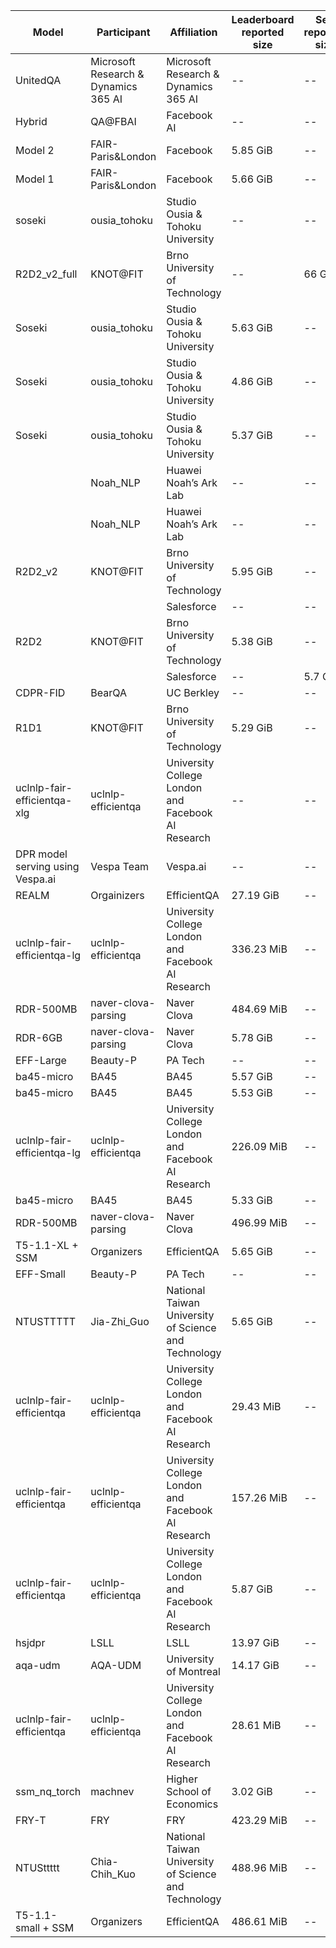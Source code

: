 | Model                            | Participant                          | Affiliation                                          | Leaderboard reported size | Self reported size | Accuracy |
| -------------------------------- | ------------------------------------ | ---------------------------------------------------- | ------------------------- | ------------------ | -------- |
| UnitedQA                         | Microsoft Research & Dynamics 365 AI | Microsoft Research & Dynamics 365 AI                 | \--                       | \--                | 54.00    |
| Hybrid                           | QA@FBAI                              | Facebook AI                                          | \--                       | \--                | 53.89    |
| Model 2                          | FAIR-Paris&London                    | Facebook                                             | 5.85 GiB                  | \--                | 53.33    |
| Model 1                          | FAIR-Paris&London                    | Facebook                                             | 5.66 GiB                  | \--                | 52.78    |
| soseki                           | ousia\_tohoku                        | Studio Ousia & Tohoku University                     | \--                       | \--                | 52.44    |
| R2D2\_v2\_full                   | KNOT@FIT                             | Brno University of Technology                        | \--                       | 66 GiB             | 50.33    |
| Soseki                           | ousia\_tohoku                        | Studio Ousia & Tohoku University                     | 5.63 GiB                  | \--                | 50.17    |
| Soseki                           | ousia\_tohoku                        | Studio Ousia & Tohoku University                     | 4.86 GiB                  | \--                | 50.11    |
| Soseki                           | ousia\_tohoku                        | Studio Ousia & Tohoku University                     | 5.37 GiB                  | \--                | 49.39    |
|                                  | Noah\_NLP                            | Huawei Noah’s Ark Lab                                | \--                       | \--                | 48.06    |
|                                  | Noah\_NLP                            | Huawei Noah’s Ark Lab                                | \--                       | \--                | 47.61    |
| R2D2\_v2                         | KNOT@FIT                             | Brno University of Technology                        | 5.95 GiB                  | \--                | 47.28    |
|                                  |                                      | Salesforce                                           | \--                       | \--                | 46.83    |
| R2D2                             | KNOT@FIT                             | Brno University of Technology                        | 5.38 GiB                  | \--                | 46.06    |
|                                  |                                      | Salesforce                                           | \--                       | 5.7 GiB            | 45.83    |
| CDPR-FID                         | BearQA                               | UC Berkley                                           | \--                       | \--                | 40.83    |
| R1D1                             | KNOT@FIT                             | Brno University of Technology                        | 5.29 GiB                  | \--                | 40.56    |
| uclnlp-fair-efficientqa-xlg      | uclnlp-efficientqa                   | University College London and Facebook AI Research   | \--                       | \--                | 39.11    |
| DPR model serving using Vespa.ai | Vespa Team                           | Vespa.ai                                             | \--                       | \--                | 35.00    |
| REALM                            | Orgainizers                          | EfficientQA                                          | 27.19 GiB                 | \--                | 34.89    |
| uclnlp-fair-efficientqa-lg       | uclnlp-efficientqa                   | University College London and Facebook AI Research   | 336.23 MiB                | \--                | 33.44    |
| RDR-500MB                        | naver-clova-parsing                  | Naver Clova                                          | 484.69 MiB                | \--                | 32.06    |
| RDR-6GB                          | naver-clova-parsing                  | Naver Clova                                          | 5.78 GiB                  | \--                | 32.06    |
| EFF-Large                        | Beauty-P                             | PA Tech                                              | \--                       | \--                | 31.11    |
| ba45-micro                       | BA45                                 | BA45                                                 | 5.57 GiB                  | \--                | 31.11    |
| ba45-micro                       | BA45                                 | BA45                                                 | 5.53 GiB                  | \--                | 29.97    |
| uclnlp-fair-efficientqa-lg       | uclnlp-efficientqa                   | University College London and Facebook AI Research   | 226.09 MiB                | \--                | 29.44    |
| ba45-micro                       | BA45                                 | BA45                                                 | 5.33 GiB                  | \--                | 28.83    |
| RDR-500MB                        | naver-clova-parsing                  | Naver Clova                                          | 496.99 MiB                | \--                | 28.22    |
| T5-1.1-XL + SSM                  | Organizers                           | EfficientQA                                          | 5.65 GiB                  | \--                | 27.89    |
| EFF-Small                        | Beauty-P                             | PA Tech                                              | \--                       | \--                | 27.89    |
| NTUSTTTTT                        | Jia-Zhi\_Guo                         | National Taiwan University of Science and Technology | 5.65 GiB                  | \--                | 27.17    |
| uclnlp-fair-efficientqa          | uclnlp-efficientqa                   | University College London and Facebook AI Research   | 29.43 MiB                 | \--                | 26.78    |
| uclnlp-fair-efficientqa          | uclnlp-efficientqa                   | University College London and Facebook AI Research   | 157.26 MiB                | \--                | 25.78    |
| uclnlp-fair-efficientqa          | uclnlp-efficientqa                   | University College London and Facebook AI Research   | 5.87 GiB                  | \--                | 25.78    |
| hsjdpr                           | LSLL                                 | LSLL                                                 | 13.97 GiB                 | \--                | 25.61    |
| aqa-udm                          | AQA-UDM                              | University of Montreal                               | 14.17 GiB                 | \--                | 25.22    |
| uclnlp-fair-efficientqa          | uclnlp-efficientqa                   | University College London and Facebook AI Research   | 28.61 MiB                 | \--                | 24.83    |
| ssm\_nq\_torch                   | machnev                              | Higher School of Economics                           | 3.02 GiB                  | \--                | 20.11    |
| FRY-T                            | FRY                                  | FRY                                                  | 423.29 MiB                | \--                | 19.39    |
| NTUSttttt                        | Chia-Chih\_Kuo                       | National Taiwan University of Science and Technology | 488.96 MiB                | \--                | 18.39    |
| T5-1.1-small + SSM               | Organizers                           | EfficientQA                                          | 486.61 MiB                | \--                | 17.61    |
